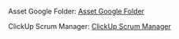 


Asset Google Folder:
<a href="https://drive.google.com/drive/folders/1o2xRMyNlHH-mcpv-8QmwtNx4wIR4PXYr?usp=drive_link" target="_blank" rel="noopener noreferrer">Asset Google Folder</a>

ClickUp Scrum Manager:
<a href="https://app.clickup.com/9011496680/v/o/s/90111877912" target="_blank" rel="noopener noreferrer">ClickUp Scrum Manager</a>
